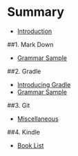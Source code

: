 # Summary

* [Introduction](README.md)

##1. Mark Down

* [Grammar Sample](notes/markdown/Sample.md)

##2. Gradle

* [Introducing Gradle](notes/gradle/IntroducingGradle.md)
* [Grammar Sample](notes/gradle/reference/sample.gradle)

##3. Git

* [Miscellaneous](notes/git/miscellaneous.md)

##4. Kindle

* [Book List](./notes/kindle/bookList.md)
